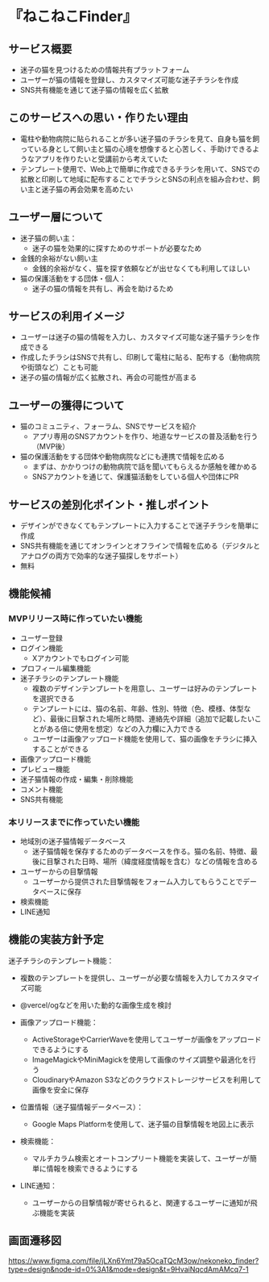 # 『ねこねこFinder』

## サービス概要
- 迷子の猫を見つけるための情報共有プラットフォーム
- ユーザーが猫の情報を登録し、カスタマイズ可能な迷子チラシを作成
- SNS共有機能を通じて迷子猫の情報を広く拡散

## このサービスへの思い・作りたい理由
- 電柱や動物病院に貼られることが多い迷子猫のチラシを見て、自身も猫を飼っている身として飼い主と猫の心境を想像すると心苦しく、手助けできるようなアプリを作りたいと受講前から考えていた
- テンプレート使用で、Web上で簡単に作成できるチラシを用いて、SNSでの拡散と印刷して地域に配布することでチラシとSNSの利点を組み合わせ、飼い主と迷子猫の再会効果を高めたい

## ユーザー層について
- 迷子猫の飼い主：
  - 迷子の猫を効果的に探すためのサポートが必要なため
- 金銭的余裕がない飼い主
  - 金銭的余裕がなく、猫を探す依頼などが出せなくても利用してほしい
- 猫の保護活動をする団体・個人：
  - 迷子の猫の情報を共有し、再会を助けるため

## サービスの利用イメージ
- ユーザーは迷子の猫の情報を入力し、カスタマイズ可能な迷子猫チラシを作成できる
- 作成したチラシはSNSで共有し、印刷して電柱に貼る、配布する（動物病院や街頭など）ことも可能
- 迷子の猫の情報が広く拡散され、再会の可能性が高まる

## ユーザーの獲得について
- 猫のコミュニティ、フォーラム、SNSでサービスを紹介
  - アプリ専用のSNSアカウントを作り、地道なサービスの普及活動を行う（MVP後）
- 猫の保護活動をする団体や動物病院などにも連携で情報を広める
  - まずは、かかりつけの動物病院で話を聞いてもらえるか感触を確かめる
  - SNSアカウントを通じて、保護猫活動をしている個人や団体にPR
## サービスの差別化ポイント・推しポイント
- デザインができなくてもテンプレートに入力することで迷子チラシを簡単に作成
- SNS共有機能を通じてオンラインとオフラインで情報を広める（デジタルとアナログの両方で効率的な迷子猫探しをサポート）
- 無料

## 機能候補
### MVPリリース時に作っていたい機能
- ユーザー登録
- ログイン機能
  - Xアカウントでもログイン可能
- プロフィール編集機能
- 迷子チラシのテンプレート機能
  - 複数のデザインテンプレートを用意し、ユーザーは好みのテンプレートを選択できる
  - テンプレートには、猫の名前、年齢、性別、特徴（色、模様、体型など）、最後に目撃された場所と時間、連絡先や詳細（追加で記載したいことがある倍に使用を想定）などの入力欄に入力できる
  - ユーザーは画像アップロード機能を使用して、猫の画像をチラシに挿入することができる
- 画像アップロード機能
- プレビュー機能
- 迷子猫情報の作成・編集・削除機能
- コメント機能
- SNS共有機能
### 本リリースまでに作っていたい機能
- 地域別の迷子猫情報データベース
  - 迷子猫情報を保存するためのデータベースを作る。猫の名前、特徴、最後に目撃された日時、場所（緯度経度情報を含む）などの情報を含める
- ユーザーからの目撃情報
  - ユーザーから提供された目撃情報をフォーム入力してもらうことでデータベースに保存
- 検索機能
- LINE通知

## 機能の実装方針予定
 迷子チラシのテンプレート機能：
  - 複数のテンプレートを提供し、ユーザーが必要な情報を入力してカスタマイズ可能
  - @vercel/ogなどを用いた動的な画像生成を検討

- 画像アップロード機能：
  - ActiveStorageやCarrierWaveを使用してユーザーが画像をアップロードできるようにする
  - ImageMagickやMiniMagickを使用して画像のサイズ調整や最適化を行う
  - CloudinaryやAmazon S3などのクラウドストレージサービスを利用して画像を安全に保存

- 位置情報（迷子猫情報データベース）：
  - Google Maps Platformを使用して、迷子猫の目撃情報を地図上に表示

- 検索機能：
  - マルチカラム検索とオートコンプリート機能を実装して、ユーザーが簡単に情報を検索できるようにする

- LINE通知：
  - ユーザーからの目撃情報が寄せられると、関連するユーザーに通知が飛ぶ機能を実装

## 画面遷移図
https://www.figma.com/file/jLXn6Ymt79a5OcaTQcM3ow/nekoneko_finder?type=design&node-id=0%3A1&mode=design&t=9HvaiNqcdAmAMcq7-1
